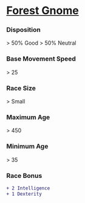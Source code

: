 # **[Forest Gnome](https://www.dndbeyond.com/races/gnome#ForestGnome)**
### **Disposition**
\> 50% Good
\> 50% Neutral
### **Base Movement Speed**
\> 25
### **Race Size**
\> Small
### **Maximum Age**
\> 450
### **Minimum Age**
\> 35
### **Race Bonus**
```diff
+ 2 Intelligence
+ 1 Dexterity
```
